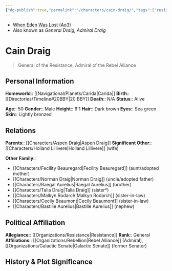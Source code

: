 ```yaml
---
{"dg-publish":true,"permalink":"/characters/cain-draig/","tags":["resistance","general","forcesensitive","unfinished"],"dgHomeLink":false}
---
```


- [When Eden Was Lost (Ao3)](https://archiveofourown.org/works/19334440/chapters/45992584)
- Also known as *General Draig*, *Admiral Draig*
# Cain Draig
>General of the Resistance, Admiral of the Rebel Alliance

## Personal Information

**Homeworld**::  [[Navigational/Planets/Carida\|Carida]]
**Birth**::  [[Directories/Timeline#20BBY\|20 BBY]]
**Death**::  N/A
**Status**:: Alive

**Age**::  50
**Gender**::  Male
**Height**::  6'1
**Hair**::  Dark brown
**Eyes**::  Sea green
**Skin**::  Lightly bronzed
## Relations

**Parents**::  [[Characters/Aspen Draig\|Aspen Draig]]
**Significant Other**::  [[Characters/Holland Lillivere\|Holland Lillivere]] (wife)

**Other Family**::
- [[Characters/Fecility Beauregard\|Fecility Beauregard]] (aunt/adopted mother)
- [[Characters/Norman Draig\|Norman Draig]] (uncle/adopted father)
- [[Characters/Raegal Aurelius\|Raegal Aurelius]] (brother)
- [[Characters/Talia Draig\|Talia Draig]] (sister*)
- [[Characters/Malkyn Rodarch\|Malkyn Rodarch]] (sister-in-law)
- [[Characters/Cecily Beaumont\|Cecily Beaumont]] (sister-in-law)
- [[Characters/Bastille Aurelius\|Bastille Aurelius]] (nephew)
## Political Affiliation

**Allegiance**::  [[Organizations/Resistance\|Resistance]]
**Rank**::  General
**Affiliations**::  [[Organizations/Rebellion\|Rebel Alliance]] (Admiral), [[Organizations/Galactic Senate\|Galactic Senate]] (former Senator)

## History & Plot Significance


